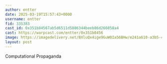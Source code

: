 ```yaml
---
author: entter
date: 2025-03-19T15:57:43+0000
username: entter
fid: 335383
cast_id: 0x351b84567ab5d6511d5806344beeb86d266058a4
cast: https://warpcast.com/entter/0x351b8456
image: https://imagedelivery.net/BXluQx4ige9GuW0Ia56BHw/e241a610-a3b5-4d88-5feb-7d5816526d00/original
layout: post
---
```

Computational Propaganda  

<img src='https://imagedelivery.net/BXluQx4ige9GuW0Ia56BHw/e241a610-a3b5-4d88-5feb-7d5816526d00/original' alt='' referrerpolicy='no-referrer'/>